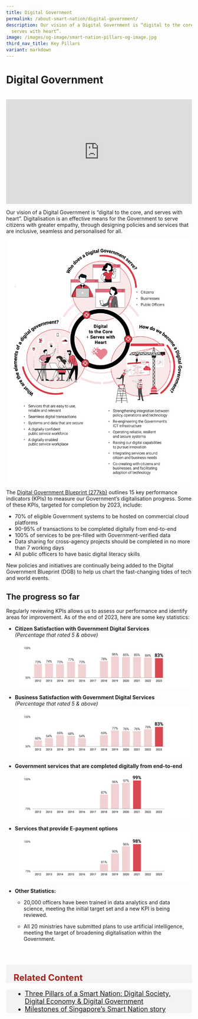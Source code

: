 ```yaml
---
title: Digital Government
permalink: /about-smart-nation/digital-government/
description: Our vision of a Digital Government is “digital to the core, and
  serves with heart”.
image: /images/og-image/smart-nation-pillars-og-image.jpg
third_nav_title: Key Pillars
variant: markdown
---
```

# Digital Government

<br>

<div style="max-width: 1280px">
    <div style="height: 0;
            overflow: hidden;
            position: relative;
            padding-bottom: 56.25%;">
        <iframe src="https://www.youtube.com/embed/nmupdl8svmI" height="720" width="1280" frameborder="0" title="YouTube video player" allow="accelerometer; autoplay; clipboard-write; encrypted-media; gyroscope; picture-in-picture" style="top: 0;
                left: 0;
                right: 0;
                bottom: 0;
                height: 100%;
                border: none;
                max-width: 100%;
                position: absolute;"></iframe>
    </div>
</div>

Our vision of a Digital Government is “digital to the core, and serves with heart”. Digitalisation is an effective means for the Government to serve citizens with greater empathy, through designing policies and services that are inclusive, seamless and personalised for all.

![Digital to the core and serves with hearth](/images/abt-smart-nation/digital-government-who-what-how.jpg)

The [Digital Government Blueprint (277kb)](/files/publications/dgb-public-document_30dec20.pdf) outlines 15 key performance indicators (KPIs) to measure our Government’s digitalisation progress. Some of these KPIs, targeted for completion by 2023, include:

*   70% of eligible Government systems to be hosted on commercial cloud platforms
*   90-95% of transactions to be completed digitally from end-to-end
*   100% of services to be pre-filled with Government-verified data
*   Data sharing for cross-agency projects should be completed in no more than 7 working days
*   All public officers to have basic digital literacy skills

New policies and initiatives are continually being added to the Digital Government Blueprint (DGB) to help us chart the fast-changing tides of tech and world events. 

## The progress so far
Regularly reviewing KPIs allows us to assess our performance and identify areas for improvement. As of the end of 2023, here are some key statistics:

* **Citizen Satisfaction with Government Digital Services** <br>*(Percentage that rated 5 &amp; above)*
![Citizen Satisfaction with Government Digital Services](/images/abt-smart-nation/citizen_satisfaction_2023.png)

* **Business Satisfaction with Government Digital Services** <br>*(Percentage that rated 5 &amp; above)*
![Business Satisfaction with Government Digital Services](/images/abt-smart-nation/business_satisfaction_2023.png)

* **Government services that are completed digitally from end-to-end**
![Government services that can be completed digitally from end-to-end](/images/abt-smart-nation/end_to_end_digital_services_2021a.jpeg)

* **Services that provide E-payment options**
![Services that provide E-payment options](/images/abt-smart-nation/services_offering_e_payment_2021a.jpeg)

* **Other Statistics:**
  * 20,000 officers have been trained in data analytics and data science, meeting the initial target set and a new KPI is being reviewed.

  * All 20 ministries have submitted plans to use artificial intelligence, meeting the target of broadening digitalisation within the Government.

<br><br>

<div class="row" style="font-size:24px; font-weight: 700; color: #a6221c; background-color: #f3f3f3; padding: 20px 0px 0px 20px;"> Related Content</div>

<div class="row" style="font-size:18px ;background-color: #f3f3f3; padding: 0px 25px 0px 20px;">
	<ul>
		<li><a href="/about-smart-nation/pillars-of-smart-nation">Three Pillars of a Smart Nation: Digital Society, Digital Economy &amp; Digital Government</a></li>
	<li><a href="/about-smart-nation/our-journey/milestones">Milestones of Singapore’s Smart Nation story</a></li>
	</ul>
</div>